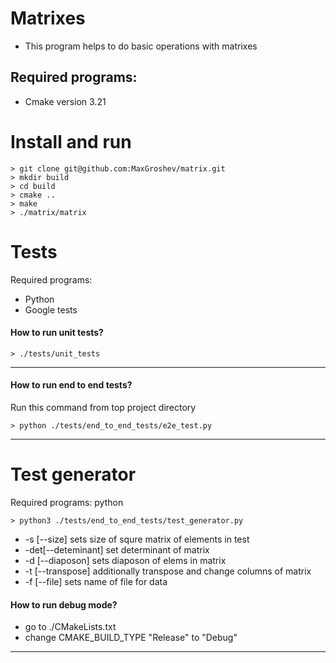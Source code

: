 # Matrixes
- This program helps to do basic operations with matrixes

## Required programs:

-  Cmake version  3.21


# Install and run
```
> git clone git@github.com:MaxGroshev/matrix.git
> mkdir build
> cd build
> cmake ..
> make
> ./matrix/matrix

```

# Tests
Required programs:

- Python
- Google tests


#### How to run unit tests?
```
> ./tests/unit_tests
```
---

#### How to run end to end tests?
Run this command from top project directory
```
> python ./tests/end_to_end_tests/e2e_test.py

```
---

# Test generator
Required programs:
python
```
> python3 ./tests/end_to_end_tests/test_generator.py

```
 - -s  [--size] sets size of squre matrix of elements in test
 - -det[--deteminant] set determinant of matrix
 - -d  [--diaposon] sets diaposon of elems in matrix
 - -t  [--transpose] additionally transpose and change columns of matrix
 - -f [--file] sets name of file for data

#### How to run debug mode?
- go to  ./CMakeLists.txt
- change CMAKE_BUILD_TYPE "Release" to "Debug"

---
